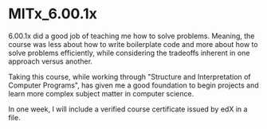 # MITx_6.00.1x

6.00.1x did a good job of teaching me how to solve problems. Meaning, the course was less about how to write boilerplate code and more about how to solve problems efficiently, while considering the tradeoffs inherent in one approach versus another.

Taking this course, while working through "Structure and Interpretation of Computer Programs", has given me a good foundation to begin projects and learn more complex subject matter in computer science.

In one week, I will include a verified course certificate issued by edX in a file.
